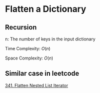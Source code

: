 # Flatten a Dictionary

## Recursion

n: The number of keys in the input dictionary

Time Complexity: $O(n)$

Space Complexity: $O(n)$

## Similar case in leetcode
[341. Flatten Nested List Iterator](https://leetcode.com/problems/flatten-nested-list-iterator/)
